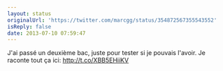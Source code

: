 ```yaml
---
layout: status
originalUrl: 'https://twitter.com/marcgg/status/354872567355543552'
isReply: false
date: 2013-07-10 07:59:47
---
```


J'ai passé un deuxième bac, juste pour tester si je pouvais l'avoir. Je raconte tout ça ici: http://t.co/XBB5EHiiKV
